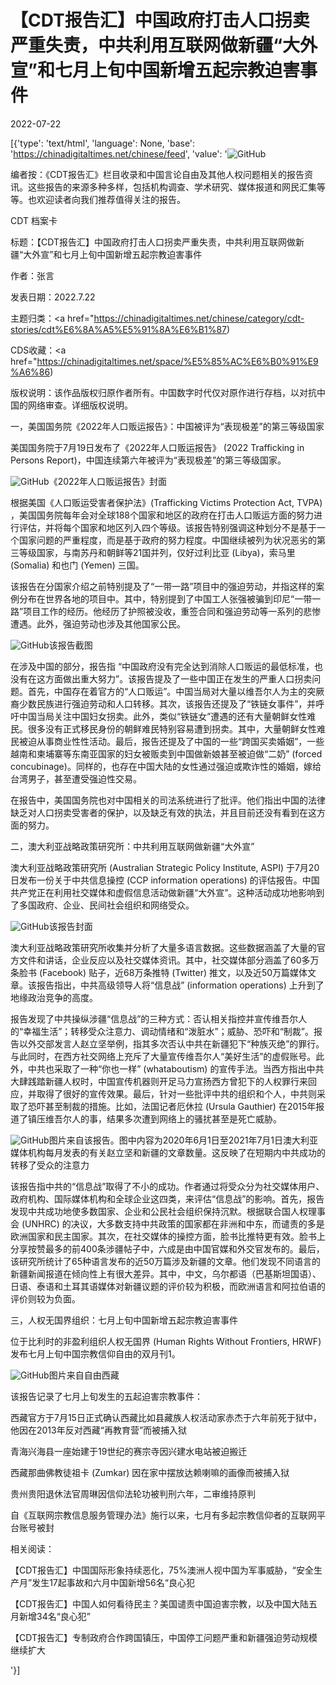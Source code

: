 # 【CDT报告汇】中国政府打击人口拐卖严重失责，中共利用互联网做新疆“大外宣”和七月上旬中国新增五起宗教迫害事件

2022-07-22

[{'type': 'text/html', 'language': None, 'base': 'https://chinadigitaltimes.net/chinese/feed', 'value': '![GitHub](https://chinadigitaltimes.net/chinese/files/2022/07/IMG_5138ADE73304-1-e1658210104358-768x528.jpeg)

编者按：《CDT报告汇》栏目收录和中国言论自由及其他人权问题相关的报告资讯。这些报告的来源多种多样，包括机构调查、学术研究、媒体报道和网民汇集等等。也欢迎读者向我们推荐值得关注的报告。

















CDT 档案卡

标题：【CDT报告汇】中国政府打击人口拐卖严重失责，中共利用互联网做新疆“大外宣”和七月上旬中国新增五起宗教迫害事件

作者：张言

发表日期：2022.7.22

主题归类：<a href="https://chinadigitaltimes.net/chinese/category/cdt-stories/cdt%E6%8A%A5%E5%91%8A%E6%B1%87)

CDS收藏：<a href="https://chinadigitaltimes.net/space/%E5%85%AC%E6%B0%91%E9%A6%86)

版权说明：该作品版权归原作者所有。中国数字时代仅对原作进行存档，以对抗中国的网络审查。详细版权说明。





一，美国国务院《2022年人口贩运报告》：中国被评为“表现极差”的第三等级国家

美国国务院于7月19日发布了《2022年人口贩运报告》 (2022 Trafficking in Persons Report)，中国连续第六年被评为“表现极差”的第三等级国家。

![GitHub](https://chinadigitaltimes.net/chinese/files/2022/07/337308-2022-TIP-REPORT-inaccessible.jpg)《2022年人口贩运报告》封面

根据美国《人口贩运受害者保护法》(Trafficking Victims Protection Act, TVPA) ，美国国务院每年会对全球188个国家和地区的政府在打击人口贩运方面的努力进行评估，并将每个国家和地区列入四个等级。该报告特别强调这种划分不是基于一个国家问题的严重程度，而是基于政府的努力程度。中国继续被列为状况恶劣的第三等级国家，与南苏丹和朝鲜等21国并列，仅好过利比亚 (Libya)，索马里(Somalia) 和也门 (Yemen) 三国。

该报告在分国家介绍之前特别提及了“一带一路”项目中的强迫劳动，并指这样的案例分布在世界各地的项目中。其中，特别提到了中国工人张强被骗到印尼“一带一路”项目工作的经历。他经历了护照被没收，重签合同和强迫劳动等一系列的悲惨遭遇。此外，强迫劳动也涉及其他国家公民。

![GitHub](https://chinadigitaltimes.net/chinese/files/2022/07/一带一路强迫劳动.png)该报告截图

在涉及中国的部分，报告指 “中国政府没有完全达到消除人口贩运的最低标准，也没有在这方面做出重大努力”。该报告提及了一些中国正在发生的严重人口拐卖问题。首先，中国存在着官方的“人口贩运”。中国当局对大量以维吾尔人为主的突厥裔少数民族进行强迫劳动和人口转移。其次，该报告还提及了“铁链女事件”，并呼吁中国当局关注中国妇女拐卖。此外，类似“铁链女”遭遇的还有大量朝鲜女性难民。很多没有正式移民身份的朝鲜难民特别容易遭到拐卖。其中，大量朝鲜女性难民被迫从事商业性性活动。最后，报告还提及了中国的一些“跨国买卖婚姻”，一些越南和柬埔寨等东南亚国家的妇女被贩卖到中国做新娘甚至被迫做“二奶” (forced concubinage)。同样的，也存在中国大陆的女性通过强迫或欺诈性的婚姻，嫁给台湾男子，甚至遭受强迫性交易。

在报告中，美国国务院也对中国相关的司法系统进行了批评。他们指出中国的法律缺乏对人口拐卖受害者的保护，以及缺乏有效的执法，并且目前还没有看到在这方面的努力。

二，澳大利亚战略政策研究所：中共利用互联网做新疆“大外宣”

澳大利亚战略政策研究所 (Australian Strategic Policy Institute, ASPI) 于7月20日发布一份关于中共信息操控 (CCP information operations) 的评估报告。中国共产党正在利用社交媒体和虚假信息活动做新疆“大外宣”。这种活动成功地影响到了多国政府、企业、民间社会组织和网络受众。

![GitHub](https://chinadigitaltimes.net/chinese/files/2022/07/CCP-information-operations.jpg)该报告封面

澳大利亚战略政策研究所收集并分析了大量多语言数据。这些数据涵盖了大量的官方文件和讲话，企业反应以及社交媒体资讯。其中，社交媒体部分涵盖了60多万条脸书 (Facebook) 贴子，近68万条推特 (Twitter) 推文，以及近50万篇媒体文章。该报告指出，中共高级领导人将“信息战” (information operations) 上升到了地缘政治竞争的高度。

报告发现了中共操纵涉疆“信息战”的三种方式：否认相关指控并宣传维吾尔人的“幸福生活”；转移受众注意力、调动情绪和“泼脏水”；威胁、恐吓和“制裁”。报告以外交部发言人赵立坚举例，指其多次否认中共在新疆犯下“种族灭绝”的罪行。与此同时，在西方社交网络上充斥了大量宣传维吾尔人“美好生活”的虚假账号。此外，中共也采取了一种“你也一样” (whataboutism) 的宣传手法。当西方指出中共大肆践踏新疆人权时，中国宣传机器则开足马力宣扬西方曾犯下的人权罪行来回应，并取得了很好的宣传效果。最后，针对一些批评中共的组织和个人，中共则采取了恐吓甚至制裁的措施。比如，法国记者厄休拉 (Ursula Gauthier) 在2015年报道了镇压维吾尔人的事，结果多次遭到网络上的骚扰甚至是死亡威胁。

![GitHub](https://chinadigitaltimes.net/chinese/files/2022/07/截屏2022-07-22-下午2.51.03.png)图片来自该报告。图中内容为2020年6月1日至2021年7月1日澳大利亚媒体机构每月发表的有关赵立坚和新疆的文章数量。这反映了在短期内中共成功的转移了受众的注意力

该报告指中共的“信息战”取得了不小的成功。作者通过将受众分为社交媒体用户、政府机构、国际媒体机构和全球企业这四类，来评估“信息战”的影响。首先，报告发现中共成功地使多数国家、企业和公民社会组织保持沉默。根据联合国人权理事会 (UNHRC) 的决议，大多数支持中共政策的国家都在非洲和中东，而谴责的多是欧洲国家和民主国家。其次，在社交媒体的操控方面，脸书比推特更有效。脸书上分享按赞最多的前400条涉疆帖子中，六成是由中国官媒和外交官发布的。最后，该研究所统计了65种语言发布的近50万篇涉及新疆的文章。他们发现不同语言的新疆新闻报道在倾向性上有很大差异。其中，中文，乌尔都语（巴基斯坦国语）、日语、泰语和土耳其语媒体对新疆议题的评价较为积极，而欧洲语言和阿拉伯语的评价则较为负面。

三，人权无国界组织：七月上旬中国新增五起宗教迫害事件

位于比利时的非盈利组织人权无国界 (Human Rights Without Frontiers, HRWF) 发布七月上旬中国宗教信仰自由的双月刊1。

![GitHub](https://chinadigitaltimes.net/chinese/files/2022/07/截屏2022-07-22-下午1.43.24.png)图片来自自由西藏

该报告记录了七月上旬发生的五起迫害宗教事件：



西藏官方于7月15日正式确认西藏比如县藏族人权活动家赤杰于六年前死于狱中，他因在2013年反对西藏“再教育营”而被捕入狱

青海兴海县一座始建于19世纪的赛宗寺因兴建水电站被迫搬迁

西藏那曲佛教徒祖卡 (Zumkar) 因在家中摆放达赖喇嘛的画像而被捕入狱

贵州贵阳退休法官周琳因信仰法轮功被判刑六年，二审维持原判

自《互联网宗教信息服务管理办法》施行以来，七月有多起宗教信仰者的互联网平台账号被封



相关阅读：



【CDT报告汇】中国国际形象持续恶化，75%澳洲人视中国为军事威胁，“安全生产月”发生17起事故和六月中国新增56名“良心犯

【CDT报告汇】中国人如何看待民主？美国谴责中国迫害宗教，以及中国大陆五月新增34名“良心犯”

【CDT报告汇】专制政府合作跨国镇压，中国停工问题严重和新疆强迫劳动规模继续扩大

'}]